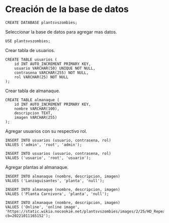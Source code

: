 # Creación de la base de datos

```
CREATE DATABASE plantsvszombies;
```

Seleccionar la base de datos para agregar mas datos.
```
USE plantsvszombies;
```

Crear tabla de usuarios.
```
CREATE TABLE usuarios (
    id INT AUTO_INCREMENT PRIMARY KEY,
    usuario VARCHAR(50) UNIQUE NOT NULL,
    contrasena VARCHAR(255) NOT NULL,
    rol VARCHAR(25) NOT NULL
);
```

Crear tabla de almanaque.
```
CREATE TABLE almanaque (
    id INT AUTO_INCREMENT PRIMARY KEY,
    nombre VARCHAR(100),
    descripcion TEXT,
    imagen VARCHAR(255)
);
```

Agregar usuarios con su respectivo rol.
```
INSERT INTO usuarios (usuario, contrasena, rol)
VALUES ('admin', 'root', 'admin');

INSERT INTO usuarios (usuario, contrasena, rol)
VALUES ('usuario', 'root', 'usuario');
```

Agregar plantas al almanaque.
```
INSERT INTO almanaque (nombre, descripcion, imagen)
VALUES ('Lanzaguisantes', 'planta', 'null');

INSERT INTO almanaque (nombre, descripcion, imagen)
VALUES ('Planta Carnivora', 'planta', 'null');

INSERT INTO almanaque (nombre, descripcion, imagen)
VALUES ('Online', 'online image', 'https://static.wikia.nocookie.net/plantsvszombies/images/2/25/HD_Repeater.png/revision/latest?cb=20221011165152');
```
